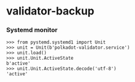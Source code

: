 # validator-backup

### Systemd monitor
```
>>> from pystemd.systemd1 import Unit
>>> unit = Unit(b'polkadot-validator.service')
>>> unit.load()
>>> unit.Unit.ActiveState
b'active'
>>> unit.Unit.ActiveState.decode('utf-8')
'active'
```

